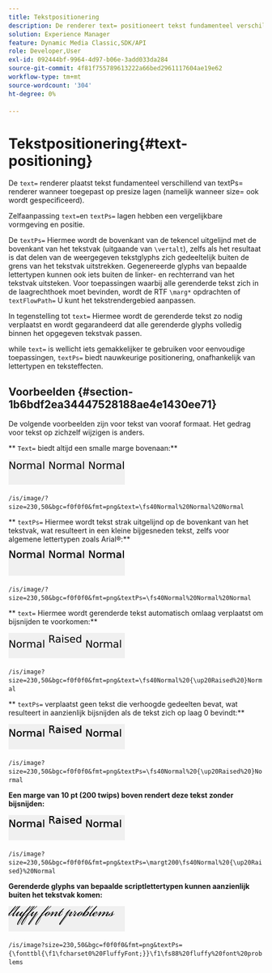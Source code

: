 ```yaml
---
title: Tekstpositionering
description: De renderer text= positioneert tekst fundamenteel verschillend van textPs= renderer wanneer toegepast op presize lagen (namelijk wanneer size= ook wordt gespecificeerd).
solution: Experience Manager
feature: Dynamic Media Classic,SDK/API
role: Developer,User
exl-id: 092444bf-9964-4d97-b06e-3add033da284
source-git-commit: 4f81f755789613222a66bed2961117604ae19e62
workflow-type: tm+mt
source-wordcount: '304'
ht-degree: 0%

---
```


# Tekstpositionering{#text-positioning}

De `text=` renderer plaatst tekst fundamenteel verschillend van textPs= renderer wanneer toegepast op presize lagen (namelijk wanneer size= ook wordt gespecificeerd).

Zelfaanpassing `text=`en `textPs=` lagen hebben een vergelijkbare vormgeving en positie.

De `textPs=` Hiermee wordt de bovenkant van de tekencel uitgelijnd met de bovenkant van het tekstvak (uitgaande van `\vertalt`), zelfs als het resultaat is dat delen van de weergegeven tekstglyphs zich gedeeltelijk buiten de grens van het tekstvak uitstrekken. Gegenereerde glyphs van bepaalde lettertypen kunnen ook iets buiten de linker- en rechterrand van het tekstvak uitsteken. Voor toepassingen waarbij alle gerenderde tekst zich in de laagrechthoek moet bevinden, wordt de RTF `\marg*` opdrachten of `textFlowPath=` U kunt het tekstrendergebied aanpassen.

In tegenstelling tot `text=` Hiermee wordt de gerenderde tekst zo nodig verplaatst en wordt gegarandeerd dat alle gerenderde glyphs volledig binnen het opgegeven tekstvak passen.

while `text=` is wellicht iets gemakkelijker te gebruiken voor eenvoudige toepassingen, `textPs=` biedt nauwkeurige positionering, onafhankelijk van lettertypen en teksteffecten.

## Voorbeelden {#section-1b6bdf2ea34447528188ae4e1430ee71}

De volgende voorbeelden zijn voor tekst van vooraf formaat. Het gedrag voor tekst op zichzelf wijzigen is anders.

** `Text=` biedt altijd een smalle marge bovenaan:**

![Voorbeeld van tekstpositionering van één afbeelding](assets/tp01.png)

`/is/image/?size=230,50&bgc=f0f0f0&fmt=png&text=\fs40Normal%20Normal%20Normal`

** `textPs=` Hiermee wordt tekst strak uitgelijnd op de bovenkant van het tekstvak, wat resulteert in een kleine bijgesneden tekst, zelfs voor algemene lettertypen zoals Arial®:**

![Voorbeeld van tekstpositionering van twee afbeeldingen](assets/tp02.png)

`/is/image/?size=230,50&bgc=f0f0f0&fmt=png&textPs=\fs40Normal%20Normal%20Normal`

** `text=` Hiermee wordt gerenderde tekst automatisch omlaag verplaatst om bijsnijden te voorkomen:**

![Voorbeeld van tekstpositionering van drie afbeeldingen](assets/tp03.png)

`/is/image?size=230,50&bgc=f0f0f0&fmt=png&text=\fs40Normal%20{\up20Raised%20}Normal`

** `textPs=` verplaatst geen tekst die verhoogde gedeelten bevat, wat resulteert in aanzienlijk bijsnijden als de tekst zich op laag 0 bevindt:**

![Voorbeeld van tekstpositionering van vier afbeeldingen](assets/tp04.png)

`/is/image?size=230,50&bgc=f0f0f0&fmt=png&textPs=\fs40Normal%20{\up20Raised%20}Normal`

**Een marge van 10 pt (200 twips) boven rendert deze tekst zonder bijsnijden:**

![Voorbeeld van tekstpositionering van vijf afbeeldingen](assets/tp05.png)

`/is/image?size=230,50&bgc=f0f0f0&fmt=png&textPs=\margt200\fs40Normal%20{\up20Raised}%20Normal`

**Gerenderde glyphs van bepaalde scriptlettertypen kunnen aanzienlijk buiten het tekstvak komen:**

![Voorbeeld van tekstpositionering zes afbeeldingen](assets/tp06.png)

`/is/image?size=230,50&bgc=f0f0f0&fmt=png&textPs={\fonttbl{\f1\fcharset0%20FluffyFont;}}\f1\fs88%20fluffy%20font%20problems`
